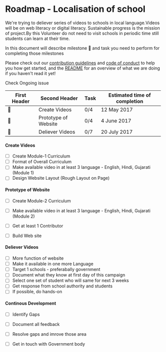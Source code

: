 # Roadmap - Localisation of school 

We're trying to deliever series of videos to schools in local language.Videos will be on web literacy or digital literacy. Sustainable progress is the mission of project.By this Volunteer do not need to visit schools in periodic time still students can learn at their time.

In this document will describe milestone :dart: and task you need to perform for completing those milestones

Please check out our [contribution guidelines](CONTRIBUTING.md) and [code of conduct](CODE_OF_CONDUCT.md) to help you how get started, and the [README](README.md) for an overview of what we are doing if you haven't read it yet!
  
  Check Ongoing issue <link>
  
  | First Header  | Second Header | Task    |  Estimated time of completion |
  | ------------- | ------------- |     --- | --|
  | :rocket:  | Create Videos  |    0/4     |  12 May 2017|
  | :rocket:  | Prototype of Website  |   0/4     |  4 June 2017|
  | :rocket:  | Deliever Videos | 0/7   |  20 July 2017  |


#### Create Videos

- [ ] Create Module-1 Curriculum
- [ ] Format of Overall Curriculum
- [ ] Make available video in at least 3 language - English, Hindi, Gujarati (Module 1)
- [ ] Design Website Layout (Rough Layout on Page)

#### Prototype of Website

- [ ] Create Module-2 Curriculum
- [ ] Make available video in at least 3 language - English, Hindi, Gujarati (Module 2)
- [ ] Get at least 1 Contributor
- [ ] Build Web site


#### Deliever Videos

- [ ] More function of website
- [ ] Make it available in one more Language
- [ ] Target 1 schools - preferabally government
- [ ] Document what they know at first day of this campaign
- [ ] Select one set of student who will same for next 3 weeks
- [ ] Get response from school authority and students
- [ ] If possible, do hands-on

#### Continous Development

- [ ] Identify Gaps
- [ ] Document all feedback
- [ ] Resolve gaps and imrove those area
- [ ] Get in touch with Government body

